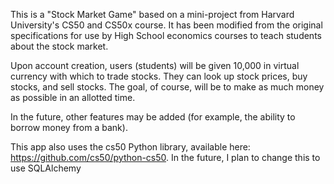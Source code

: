This is a "Stock Market Game" based on a mini-project from Harvard University's CS50 and CS50x course.  It has been modified from the original specifications for use by High School economics courses to teach students about the stock market.

Upon account creation, users (students) will be given 10,000 in virtual currency with which to trade stocks.  They can look up stock prices, buy stocks, and sell stocks.  The goal, of course, will be to make as much money as possible in an allotted time.

In the future, other features may be added (for example, the ability to borrow money from a bank).

This app also uses the cs50 Python library, available here: https://github.com/cs50/python-cs50.  In the future, I plan to change this to use SQLAlchemy

